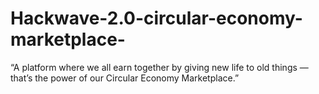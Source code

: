 # Hackwave-2.0-circular-economy-marketplace-
“A platform where we all earn together by giving new life to old things — that’s the power of our Circular Economy Marketplace.”
